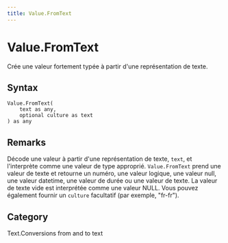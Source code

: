 ```yaml
---
title: Value.FromText
---
```


# Value.FromText


Crée une valeur fortement typée à partir d&#39;une représentation de texte.


## Syntax

```powerquery
Value.FromText(
    text as any,
    optional culture as text
) as any
```


## Remarks

Décode une valeur à partir d'une représentation de texte, <code>text</code>, et l'interprète comme une valeur de type approprié.    <code>Value.FromText</code> prend une valeur de texte et retourne un numéro, une valeur logique, une valeur null, une valeur datetime, une valeur de durée ou une valeur de texte. La valeur de texte vide est interprétée comme une valeur NULL.    Vous pouvez également fournir un <code>culture</code> facultatif (par exemple, "fr-fr").



## Category
Text.Conversions from and to text
